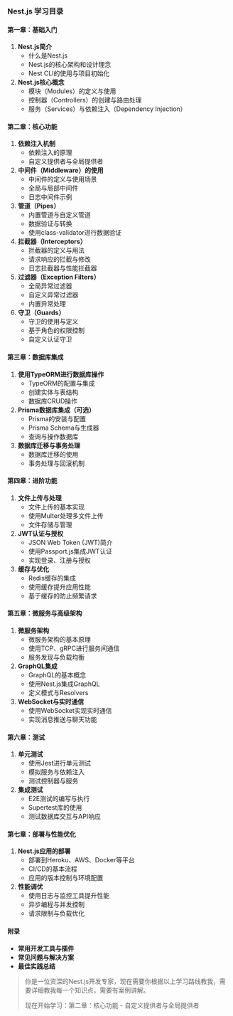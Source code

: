 ### Nest.js 学习目录

#### **第一章：基础入门**

1. **Nest.js简介**
   - 什么是Nest.js
   - Nest.js的核心架构和设计理念
   - Nest CLI的使用与项目初始化
2. **Nest.js核心概念**
   - 模块（Modules）的定义与使用
   - 控制器（Controllers）的创建与路由处理
   - 服务（Services）与依赖注入（Dependency Injection）

#### **第二章：核心功能**

1. **依赖注入机制**
   - 依赖注入的原理
   - 自定义提供者与全局提供者
2. **中间件（Middleware）的使用**
   - 中间件的定义与使用场景
   - 全局与局部中间件
   - 日志中间件示例
3. **管道（Pipes）**
   - 内置管道与自定义管道
   - 数据验证与转换
   - 使用class-validator进行数据验证
4. **拦截器（Interceptors）**
   - 拦截器的定义与用法
   - 请求响应的拦截与修改
   - 日志拦截器与性能拦截器
5. **过滤器（Exception Filters）**
   - 全局异常过滤器
   - 自定义异常过滤器
   - 内置异常处理
6. **守卫（Guards）**
   - 守卫的使用与定义
   - 基于角色的权限控制
   - 自定义认证守卫

#### **第三章：数据库集成**

1. **使用TypeORM进行数据库操作**
   - TypeORM的配置与集成
   - 创建实体与表结构
   - 数据库CRUD操作
2. **Prisma数据库集成（可选）**
   - Prisma的安装与配置
   - Prisma Schema与生成器
   - 查询与操作数据库
3. **数据库迁移与事务处理**
   - 数据库迁移的使用
   - 事务处理与回滚机制

#### **第四章：进阶功能**

1. **文件上传与处理**
   - 文件上传的基本实现
   - 使用Multer处理多文件上传
   - 文件存储与管理
2. **JWT认证与授权**
   - JSON Web Token (JWT)简介
   - 使用Passport.js集成JWT认证
   - 实现登录、注册与授权
3. **缓存与优化**
   - Redis缓存的集成
   - 使用缓存提升应用性能
   - 基于缓存的防止频繁请求

#### **第五章：微服务与高级架构**

1. **微服务架构**
   - 微服务架构的基本原理
   - 使用TCP、gRPC进行服务间通信
   - 服务发现与负载均衡
2. **GraphQL集成**
   - GraphQL的基本概念
   - 使用Nest.js集成GraphQL
   - 定义模式与Resolvers
3. **WebSocket与实时通信**
   - 使用WebSocket实现实时通信
   - 实现消息推送与聊天功能

#### **第六章：测试**

1. **单元测试**
   - 使用Jest进行单元测试
   - 模拟服务与依赖注入
   - 测试控制器与服务
2. **集成测试**
   - E2E测试的编写与执行
   - Supertest库的使用
   - 测试数据库交互与API响应

#### **第七章：部署与性能优化**

1. **Nest.js应用的部署**
   - 部署到Heroku、AWS、Docker等平台
   - CI/CD的基本流程
   - 应用的版本控制与环境配置
2. **性能调优**
   - 使用日志与监控工具提升性能
   - 异步编程与并发控制
   - 请求限制与负载优化

#### **附录**

- **常用开发工具与插件**
- **常见问题与解决方案**
- **最佳实践总结**


> 你是一位资深的Nest.js开发专家，现在需要你根据以上学习路线教我，需要详细教我每一个知识点，需要有案例讲解。
>
> 现在开始学习：第二章：核心功能 - 自定义提供者与全局提供者